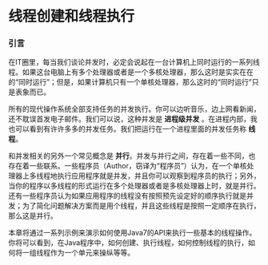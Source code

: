 # 线程创建和线程执行

### 引言
在IT圈里，每当我们谈论并发时，必定会说起在一台计算机上同时运行的一系列线程。如果这台电脑上有多个处理器或者是一个多核处理器，那么这时是实实在在的“同时运行”；但是，如果计算机只有一个单核处理器，那么这时的“同时运行”只是表象而已。

所有的现代操作系统全部支持任务的并发执行。你可以边听音乐，边上网看新闻，还不耽误首发电子邮件。我们可以说，这种并发是 **进程级并发** 。在进程内部，我也可以看到有许许多多的并发任务。我们把运行在一个进程里面的并发任务称 **线程**。

和并发相关的另外一个常见概念是 **并行**。并发与并行之间，存在着一些不同，也存在着一些联系。一些程序员（Author，窃译为“程序员”）认为，在一个单核处理器上多线程地执行应用程序就是并发，并且你可以观察到程序员的执行；另外，当你的程序以多线程的形式运行在多个处理器或者是多核处理器上时，就是并行。还有一些程序员认为如果应用程序的线程没有按照预先设定好的顺序执行就是并发；为了简化问题解决方案而是用个线程，并且这些线程是按照一定顺序在执行，那么这是并行。

本章将通过一系列示例来演示如何使用Java7的API来执行一些基本的线程操作。你将可以看到，在Java程序中，如何创建、执行线程，如何控制线程的执行，如何将一组线程作为一个单元来操纵等等。

